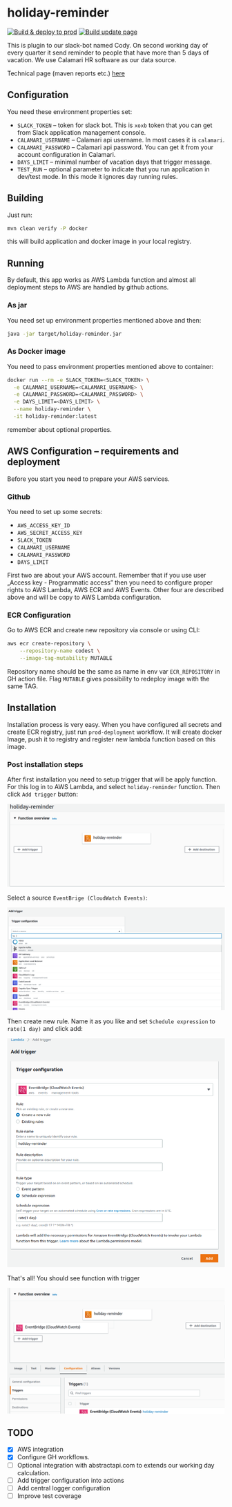 # holiday-reminder

[![Build & deploy to prod](https://github.com/thecodest-co/slack-bot-vacation-reminder/actions/workflows/prod-deployment.yml/badge.svg)](https://github.com/thecodest-co/slack-bot-vacation-reminder/actions/workflows/prod-deployment.yml)
[![Build update page](https://github.com/thecodest-co/slack-bot-vacation-reminder/actions/workflows/page.yml/badge.svg)](https://github.com/thecodest-co/slack-bot-vacation-reminder/actions/workflows/page.yml)

This is plugin to our slack-bot named Cody. On second working day of every quarter it send reminder to people that have
more than 5 days of vacation. We use Calamari HR software as our data source.

Technical page (maven reports etc.) [here](https://thecodest-co.github.io/slack-bot-vacation-reminder/)

## Configuration

You need these environment properties set:

* `SLACK_TOKEN` – token for slack bot. This is `xoxb` token that you can get from Slack application management console.
* `CALAMARI_USERNAME` – Calamari api username. In most cases it is `calamari`.
* `CALAMARI_PASSWORD` – Calamari api password. You can get it from your account configuration in Calamari.
* `DAYS_LIMIT` – minimal number of vacation days that trigger message.
* `TEST_RUN` – optional parameter to indicate that you run application in dev/test mode. In this mode it ignores day
  running rules.

## Building

Just run:

```bash
mvn clean verify -P docker
```

this will build application and docker image in your local registry.

## Running

By default, this app works as AWS Lambda function and almost all deployment steps to AWS are handled by github actions.

### As jar

You need set up environment properties mentioned above and then:

```bash
java -jar target/holiday-reminder.jar
```

### As Docker image

You need to pass environment properties mentioned above to container:

```bash
docker run --rm -e SLACK_TOKEN=<SLACK_TOKEN> \
  -e CALAMARI_USERNAME=<CALAMARI_USERNAME> \
  -e CALAMARI_PASSWORD=<CALAMARI_PASSWORD> \
  -e DAYS_LIMIT=<DAYS_LIMIT> \
  --name holiday-reminder \
  -it holiday-reminder:latest
```

remember about optional properties.

## AWS Configuration – requirements and deployment

Before you start you need to prepare your AWS services.

### Github

You need to set up some secrets:

- `AWS_ACCESS_KEY_ID`
- `AWS_SECRET_ACCESS_KEY`
- `SLACK_TOKEN`
- `CALAMARI_USERNAME`
- `CALAMARI_PASSWORD`
- `DAYS_LIMIT`

First two are about your AWS account. Remember that if you use user „Access key - Programmatic access” then you need to
configure proper rights to AWS Lambda, AWS ECR and AWS Events. Other four are described above and will be copy to AWS
Lambda configuration.

### ECR Configuration

Go to AWS ECR and create new repository via console or using CLI:

```bash
aws ecr create-repository \
    --repository-name codest \
    --image-tag-mutability MUTABLE
```

Repository name should be the same as name in env var `ECR_REPOSITORY` in GH action file. Flag `MUTABLE` gives
possibility to redeploy image with the same TAG.

## Installation

Installation process is very easy. When you have configured all secrets and create ECR registry, just
run `prod-deployment` workflow. It will create docker Image, push it to registry and register new lambda function based
on this image.

### Post installation steps

After first installation you need to setup trigger that will be apply function. For this log in to AWS Lambda, and
select `holiday-reminder` function. Then click `Add trigger` button:

![](/img/lambda1.png)

Select a source `EventBrige (CloudWatch Events)`:

![](/img/lambda2.png)

Then create new rule. Name it as you like and set `Schedule expression` to `rate(1 day)` and click add:

![](/img/lambda3.png)

That's all! You should see function with trigger

![](/img/lambda4.png)

## TODO

- [x] AWS integration
- [x] Configure GH workflows.
- [ ] Optional integration with abstractapi.com to extends our working day calculation.
- [ ] Add trigger configuration into actions
- [ ] Add central logger configuration
- [ ] Improve test coverage 